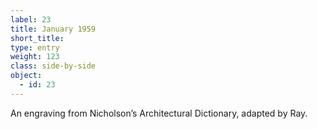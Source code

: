 ```yaml
---
label: 23
title: January 1959
short_title:
type: entry
weight: 123
class: side-by-side
object:
  - id: 23
---
```


An engraving from Nicholson’s Architectural Dictionary, adapted by Ray.

